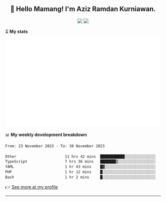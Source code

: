 <h2 align="center">👋 Hello Mamang! I'm Aziz Ramdan Kurniawan.</h2>  
<p align="center">
  <img src="https://komarev.com/ghpvc/?username=azizramdan">
  <img src="https://wakatime.com/badge/user/90056fa0-4c31-4eca-954e-2a3ac05896f9.svg">
</p>
    
⏳ **My stats**  
![](https://raw.githubusercontent.com/azizramdan/github-stats/master/generated/overview.svg#gh-dark-mode-only)

📊 **My weekly development breakdown**
<!--START_SECTION:waka-->

```txt
From: 23 November 2023 - To: 30 November 2023

Other                      11 hrs 42 mins  ███████████░░░░░░░░░░░░░░   44.31 %
TypeScript                 7 hrs 36 mins   ███████▒░░░░░░░░░░░░░░░░░   28.78 %
YAML                       1 hr 43 mins    █▓░░░░░░░░░░░░░░░░░░░░░░░   06.53 %
PHP                        1 hr 12 mins    █░░░░░░░░░░░░░░░░░░░░░░░░   04.55 %
Bash                       1 hr 2 mins     █░░░░░░░░░░░░░░░░░░░░░░░░   03.92 %
```

<!--END_SECTION:waka-->
👉 [See more at my profile](https://wakatime.com/@azizramdan)
***
